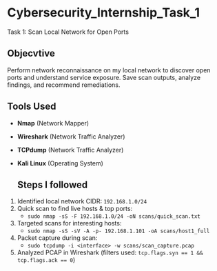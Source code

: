 # Cybersecurity_Internship_Task_1
Task 1: Scan Local Network for Open Ports

## Objecvtive
Perform network reconnaissance on my local network to discover open ports and understand service exposure. Save scan outputs, analyze findings, and recommend remediations.

## Tools Used
- **Nmap** (Network Mapper)
- **Wireshark** (Network Traffic Analyzer)
- **TCPdump** (Network Traffic Analyzer)
- **Kali Linux** (Operating System)

  ## Steps I followed
1. Identified local network CIDR: `192.168.1.0/24`
2. Quick scan to find live hosts & top ports:
   - `sudo nmap -sS -F 192.168.1.0/24 -oN scans/quick_scan.txt`
3. Targeted scans for interesting hosts:
   - `sudo nmap -sS -sV -A -p- 192.168.1.101 -oA scans/host1_full`
4. Packet capture during scan:
   - `sudo tcpdump -i <interface> -w scans/scan_capture.pcap`
5. Analyzed PCAP in Wireshark (filters used: `tcp.flags.syn == 1 && tcp.flags.ack == 0`)
